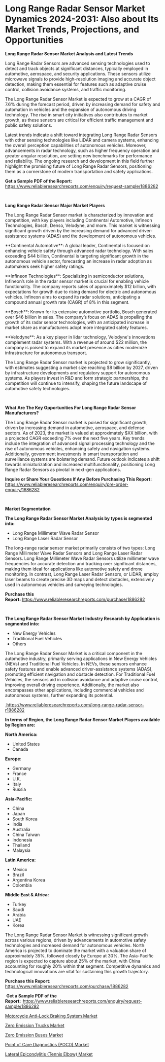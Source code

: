 <p><h1>Long Range Radar Sensor Market Dynamics 2024-2031: Also about Its Market Trends, Projections, and Opportunities</h1></p><p><strong>Long Range Radar Sensor Market Analysis and Latest Trends</strong></p>
<p><p>Long Range Radar Sensors are advanced sensing technologies used to detect and track objects at significant distances, typically employed in automotive, aerospace, and security applications. These sensors utilize microwave signals to provide high-resolution imaging and accurate object detection, making them essential for features such as adaptive cruise control, collision avoidance systems, and traffic monitoring.</p><p>The Long Range Radar Sensor Market is expected to grow at a CAGR of 7.6% during the forecast period, driven by increasing demand for safety and automation in vehicles and the expansion of autonomous driving technology. The rise in smart city initiatives also contributes to market growth, as these sensors are critical for efficient traffic management and public safety solutions. </p><p>Latest trends indicate a shift toward integrating Long Range Radar Sensors with other sensing technologies like LiDAR and camera systems, enhancing the overall perception capabilities of autonomous vehicles. Moreover, advancements in radar technology, such as higher frequency operation and greater angular resolution, are setting new benchmarks for performance and reliability. The ongoing research and development in this field further highlight the promising future of Long Range Radar Sensors, positioning them as a cornerstone of modern transportation and safety applications.</p></p>
<p><strong>Get a Sample PDF of the Report:&nbsp;</strong> <a href="https://www.reliableresearchreports.com/enquiry/request-sample/1886282?utm_campaign=4&utm_medium=2&utm_source=Github&utm_content=ia&utm_term=03112024&utm_id=long-range-radar-sensor">https://www.reliableresearchreports.com/enquiry/request-sample/1886282</a></p>
<p>&nbsp;</p>
<p><strong>Long Range Radar Sensor Major Market Players</strong></p>
<p><p>The Long Range Radar Sensor market is characterized by innovation and competition, with key players including Continental Automotive, Infineon Technologies, Bosch, Denso, Velodyne, and more. This market is witnessing significant growth driven by the increasing demand for advanced driver-assistance systems (ADAS) and the development of autonomous vehicles.</p><p>**Continental Automotive**: A global leader, Continental is focused on enhancing vehicle safety through advanced radar technology. With sales exceeding $44 billion, Continental is targeting significant growth in the autonomous vehicle sector, forecasting an increase in radar adoption as automakers seek higher safety ratings.</p><p>**Infineon Technologies**: Specializing in semiconductor solutions, Infineon’s role in the radar sensor market is crucial for enabling vehicle functionality. The company reports sales of approximately $12 billion, with expectations for growth due to rising demand for electric and autonomous vehicles. Infineon aims to expand its radar solutions, anticipating a compound annual growth rate (CAGR) of 8% in this segment.</p><p>**Bosch**: Known for its extensive automotive portfolio, Bosch generated over $46 billion in sales. The company’s focus on ADAS is propelling the growth of its radar sensor technologies, with an anticipated increase in market share as manufacturers adopt more integrated safety features.</p><p>**Velodyne**: As a key player in lidar technology, Velodyne's innovations complement radar systems. With a revenue of around $22 million, the company is poised to expand its market presence as cities modernize infrastructure for autonomous transport.</p><p>The Long Range Radar Sensor market is projected to grow significantly, with estimates suggesting a market size reaching $8 billion by 2027, driven by infrastructure developments and regulatory support for autonomous systems. As players invest in R&D and form strategic partnerships, the competition will continue to intensify, shaping the future landscape of automotive safety technologies.</p></p>
<p>&nbsp;</p>
<p><strong>What Are The Key Opportunities For Long Range Radar Sensor Manufacturers?</strong></p>
<p><p>The Long Range Radar Sensor market is poised for significant growth, driven by increasing demand in automotive, aerospace, and defense sectors. As of 2023, the market is valued at approximately $XX billion, with a projected CAGR exceeding 7% over the next five years. Key trends include the integration of advanced signal processing technology and the rise of autonomous vehicles, enhancing safety and navigation systems. Additionally, government investments in smart transportation and surveillance systems are bolstering demand. Future outlook indicates a shift towards miniaturization and increased multifunctionality, positioning Long Range Radar Sensors as pivotal in next-gen applications.</p></p>
<p><strong>Inquire or Share Your Questions If Any Before Purchasing This Report:</strong> <a href="https://www.reliableresearchreports.com/enquiry/pre-order-enquiry/1886282?utm_campaign=4&utm_medium=2&utm_source=Github&utm_content=ia&utm_term=03112024&utm_id=long-range-radar-sensor">https://www.reliableresearchreports.com/enquiry/pre-order-enquiry/1886282</a></p>
<p>&nbsp;</p>
<p><strong>Market Segmentation</strong></p>
<p><strong>The Long Range Radar Sensor Market Analysis by types is segmented into:</strong></p>
<p><ul><li>Long Range Millimeter Wave Radar Sensor</li><li>Long Range Laser Radar Sensor</li></ul></p>
<p><p>The long-range radar sensor market primarily consists of two types: Long Range Millimeter Wave Radar Sensors and Long Range Laser Radar Sensors. Long Range Millimeter Wave Radar Sensors utilize millimeter wave frequencies for accurate detection and tracking over significant distances, making them ideal for applications like automotive safety and drone monitoring. In contrast, Long Range Laser Radar Sensors, or LiDAR, employ laser beams to create precise 3D maps and detect obstacles, extensively used in autonomous vehicles and surveying technologies.</p></p>
<p><strong>Purchase this Report:&nbsp;</strong><a href="https://www.reliableresearchreports.com/purchase/1886282?utm_campaign=4&utm_medium=2&utm_source=Github&utm_content=ia&utm_term=03112024&utm_id=long-range-radar-sensor">https://www.reliableresearchreports.com/purchase/1886282</a></p>
<p>&nbsp;</p>
<p><strong>The Long Range Radar Sensor Market Industry Research by Application is segmented into:</strong></p>
<p><ul><li>New Energy Vehicles</li><li>Traditional Fuel Vehicles</li><li>Others</li></ul></p>
<p><p>The Long Range Radar Sensor Market is a critical component in the automotive industry, primarily serving applications in New Energy Vehicles (NEVs) and Traditional Fuel Vehicles. In NEVs, these sensors enhance safety features and enable advanced driver-assistance systems (ADAS), promoting efficient navigation and obstacle detection. For Traditional Fuel Vehicles, the sensors aid in collision avoidance and adaptive cruise control, improving overall driving experience. Additionally, the market also encompasses other applications, including commercial vehicles and autonomous systems, further expanding its potential.</p></p>
<p><a href="https://www.reliableresearchreports.com/long-range-radar-sensor-r1886282?utm_campaign=4&utm_medium=2&utm_source=Github&utm_content=ia&utm_term=03112024&utm_id=long-range-radar-sensor">&nbsp;https://www.reliableresearchreports.com/long-range-radar-sensor-r1886282</a></p>
<p><strong>In terms of Region, the Long Range Radar Sensor Market Players available by Region are:</strong></p>
<p>
    <p> <strong> North America: </strong>
        <ul>
            <li>United States</li>
            <li>Canada</li>
        </ul>
        </p> 
    <p> <strong> Europe: </strong>
        <ul>
            <li>Germany</li>
            <li>France</li>
            <li>U.K.</li>
            <li>Italy</li>
            <li>Russia</li>
        </ul>
        </p> 
    <p> <strong> Asia-Pacific: </strong>
        <ul>
            <li>China</li>
            <li>Japan</li>
            <li>South Korea</li>
            <li>India</li>
            <li>Australia</li>
            <li>China Taiwan</li>
            <li>Indonesia</li>
            <li>Thailand</li>
            <li>Malaysia</li>
        </ul>
        </p> 
    <p> <strong> Latin America: </strong>
        <ul>
            <li>Mexico</li>
            <li>Brazil</li>
            <li>Argentina Korea</li>
            <li>Colombia</li>
        </ul>
        </p> 
    <p> <strong> Middle East & Africa: </strong>
        <ul>
            <li>Turkey</li>
            <li>Saudi</li>
            <li>Arabia</li>
            <li>UAE</li>
            <li>Korea</li>
        </ul>
    </p>
    </p>
<p><p>The Long Range Radar Sensor Market is witnessing significant growth across various regions, driven by advancements in automotive safety technologies and increased demand for autonomous vehicles. North America is projected to dominate the market with a valuation share of approximately 35%, followed closely by Europe at 30%. The Asia-Pacific region is expected to capture about 25% of the market, with China accounting for roughly 20% within that segment. Competitive dynamics and technological innovations are vital for sustaining this growth trajectory.</p></p>
<p><strong>Purchase this Report: </strong><a href="https://www.reliableresearchreports.com/purchase/1886282?utm_campaign=4&utm_medium=2&utm_source=Github&utm_content=ia&utm_term=03112024&utm_id=long-range-radar-sensor">https://www.reliableresearchreports.com/purchase/1886282</a></p>
<p>&nbsp;<strong>Get a Sample PDF of the Report:&nbsp;&nbsp;</strong><a href="https://www.reliableresearchreports.com/enquiry/request-sample/1886282?utm_campaign=4&utm_medium=2&utm_source=Github&utm_content=ia&utm_term=03112024&utm_id=long-range-radar-sensor">https://www.reliableresearchreports.com/enquiry/request-sample/1886282</a></p>
<p><strong></strong></p>
<p><p><a href="https://www.linkedin.com/pulse/motorcycle-anti-lock-braking-system-market-evolution-future-outlook-o1myf?utm_campaign=4&utm_medium=2&utm_source=Github&utm_content=ia&utm_term=03112024&utm_id=long-range-radar-sensor">Motorcycle Anti-Lock Braking System Market</a></p><p><a href="https://github.com/WayneHopkins413/Market-Research-Report-List-1/blob/main/zero-emission-trucks-market.md?utm_campaign=4&utm_medium=2&utm_source=Github&utm_content=ia&utm_term=03112024&utm_id=long-range-radar-sensor">Zero Emission Trucks Market</a></p><p><a href="https://github.com/Armeladukagjini693/Market-Research-Report-List-1/blob/main/zero-emission-buses-market.md?utm_campaign=4&utm_medium=2&utm_source=Github&utm_content=ia&utm_term=03112024&utm_id=long-range-radar-sensor">Zero Emission Buses Market</a></p><p><a href="https://issuu.com/reportprime-2/docs/point-of-care-diagnostics-pocd-mark_9cadf72b884bb0?utm_campaign=4&utm_medium=2&utm_source=Github&utm_content=ia&utm_term=03112024&utm_id=long-range-radar-sensor">Point of Care Diagnostics (POCD) Market</a></p><p><a href="https://issuu.com/reportprime-2/docs/lateral-epicondylitis-tennis-elbow-_64c7007b366020?utm_campaign=4&utm_medium=2&utm_source=Github&utm_content=ia&utm_term=03112024&utm_id=long-range-radar-sensor">Lateral Epicondylitis (Tennis Elbow) Market</a></p></p>